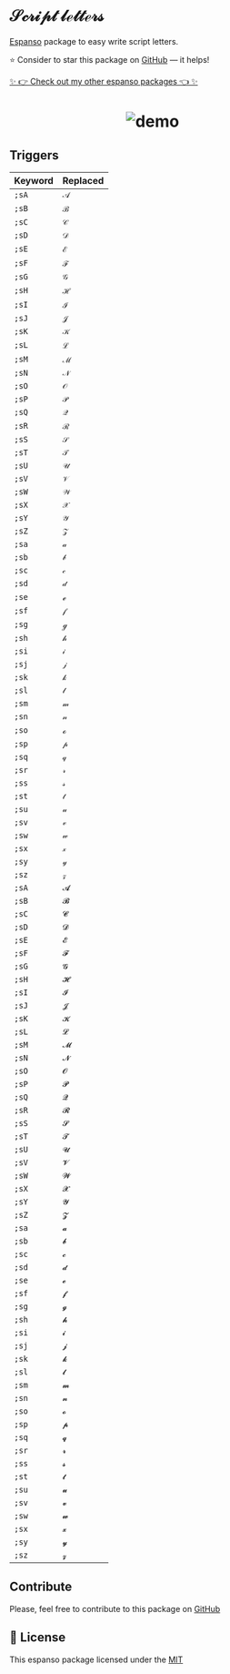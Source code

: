 # 𝒮𝒸𝓇𝒾𝓅𝓉 𝓁ℯ𝓉𝓉ℯ𝓇𝓈

[Espanso](https://espanso.org) package to easy write script letters.

⭐️ Consider to star this package on [GitHub](https://github.com/kopach/espanso-package-script-letters/stargazers) — it helps!

[✨ 👉 Check out my other espanso packages 👈 ✨](https://github.com/kopach?tab=repositories&q=espanso-package&type=source)

<h1 align="center">

![demo](./assets/demo.gif)

</h1>

## Triggers

| Keyword | Replaced |
| ------- | -------- |
| `;sA`   | `𝒜`      |
| `;sB`   | `ℬ`      |
| `;sC`   | `𝒞`      |
| `;sD`   | `𝒟`      |
| `;sE`   | `ℰ`      |
| `;sF`   | `ℱ`      |
| `;sG`   | `𝒢`      |
| `;sH`   | `ℋ`      |
| `;sI`   | `ℐ`      |
| `;sJ`   | `𝒥`      |
| `;sK`   | `𝒦`      |
| `;sL`   | `ℒ`      |
| `;sM`   | `ℳ`      |
| `;sN`   | `𝒩`      |
| `;sO`   | `𝒪`      |
| `;sP`   | `𝒫`      |
| `;sQ`   | `𝒬`      |
| `;sR`   | `ℛ`      |
| `;sS`   | `𝒮`      |
| `;sT`   | `𝒯`      |
| `;sU`   | `𝒰`      |
| `;sV`   | `𝒱`      |
| `;sW`   | `𝒲`      |
| `;sX`   | `𝒳`      |
| `;sY`   | `𝒴`      |
| `;sZ`   | `𝒵`      |
| `;sa`   | `𝒶`      |
| `;sb`   | `𝒷`      |
| `;sc`   | `𝒸`      |
| `;sd`   | `𝒹`      |
| `;se`   | `ℯ`      |
| `;sf`   | `𝒻`      |
| `;sg`   | `ℊ`      |
| `;sh`   | `𝒽`      |
| `;si`   | `𝒾`      |
| `;sj`   | `𝒿`      |
| `;sk`   | `𝓀`      |
| `;sl`   | `𝓁`      |
| `;sm`   | `𝓂`      |
| `;sn`   | `𝓃`      |
| `;so`   | `ℴ`      |
| `;sp`   | `𝓅`      |
| `;sq`   | `𝓆`      |
| `;sr`   | `𝓇`      |
| `;ss`   | `𝓈`      |
| `;st`   | `𝓉`      |
| `;su`   | `𝓊`      |
| `;sv`   | `𝓋`      |
| `;sw`   | `𝓌`      |
| `;sx`   | `𝓍`      |
| `;sy`   | `𝓎`      |
| `;sz`   | `𝓏`      |
| `;sA`   | `𝓐`      |
| `;sB`   | `𝓑`      |
| `;sC`   | `𝓒`      |
| `;sD`   | `𝓓`      |
| `;sE`   | `𝓔`      |
| `;sF`   | `𝓕`      |
| `;sG`   | `𝓖`      |
| `;sH`   | `𝓗`      |
| `;sI`   | `𝓘`      |
| `;sJ`   | `𝓙`      |
| `;sK`   | `𝓚`      |
| `;sL`   | `𝓛`      |
| `;sM`   | `𝓜`      |
| `;sN`   | `𝓝`      |
| `;sO`   | `𝓞`      |
| `;sP`   | `𝓟`      |
| `;sQ`   | `𝓠`      |
| `;sR`   | `𝓡`      |
| `;sS`   | `𝓢`      |
| `;sT`   | `𝓣`      |
| `;sU`   | `𝓤`      |
| `;sV`   | `𝓥`      |
| `;sW`   | `𝓦`      |
| `;sX`   | `𝓧`      |
| `;sY`   | `𝓨`      |
| `;sZ`   | `𝓩`      |
| `;sa`   | `𝓪`      |
| `;sb`   | `𝓫`      |
| `;sc`   | `𝓬`      |
| `;sd`   | `𝓭`      |
| `;se`   | `𝓮`      |
| `;sf`   | `𝓯`      |
| `;sg`   | `𝓰`      |
| `;sh`   | `𝓱`      |
| `;si`   | `𝓲`      |
| `;sj`   | `𝓳`      |
| `;sk`   | `𝓴`      |
| `;sl`   | `𝓵`      |
| `;sm`   | `𝓶`      |
| `;sn`   | `𝓷`      |
| `;so`   | `𝓸`      |
| `;sp`   | `𝓹`      |
| `;sq`   | `𝓺`      |
| `;sr`   | `𝓻`      |
| `;ss`   | `𝓼`      |
| `;st`   | `𝓽`      |
| `;su`   | `𝓾`      |
| `;sv`   | `𝓿`      |
| `;sw`   | `𝔀`      |
| `;sx`   | `𝔁`      |
| `;sy`   | `𝔂`      |
| `;sz`   | `𝔃`      |

## Contribute

Please, feel free to contribute to this package on [GitHub](https://github.com/kopach/espanso-package-script-letters)

## 📄 License

This espanso package licensed under the [MIT](https://github.com/kopach/espanso-package-script-letters/blob/master/LICENSE)
